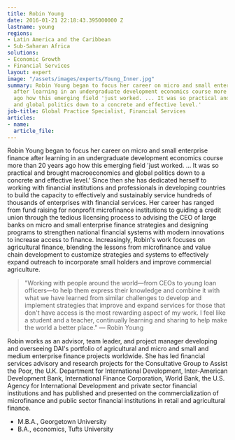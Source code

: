 ```yaml
---
title: Robin Young
date: 2016-01-21 22:18:43.395000000 Z
lastname: young
regions:
- Latin America and the Caribbean
- Sub-Saharan Africa
solutions:
- Economic Growth
- Financial Services
layout: expert
image: "/assets/images/experts/Young_Inner.jpg"
summary: Robin Young began to focus her career on micro and small enterprise finance
  after learning in an undergraduate development economics course more than 20 years
  ago how this emerging field 'just worked. ... It was so practical and brought macroeconomics
  and global politics down to a concrete and effective level.'
job-title: Global Practice Specialist, Financial Services
articles:
- name: 
  article_file: 
---
```


Robin Young began to focus her career on micro and small enterprise finance after learning in an undergraduate development economics course more than 20 years ago how this emerging field 'just worked. ... It was so practical and brought macroeconomics and global politics down to a concrete and effective level.' Since then she has dedicated herself to working with financial institutions and professionals in developing countries to build the capacity to effectively and sustainably service hundreds of thousands of enterprises with financial services. Her career has ranged from fund raising for nonprofit microfinance institutions to guiding a credit union through the tedious licensing process to advising the CEO of large banks on micro and small enterprise finance strategies and designing programs to strengthen national financial systems with modern innovations to increase access to finance. Increasingly, Robin's work focuses on agricultural finance, blending the lessons from microfinance and value chain development to customize strategies and systems to effectively expand outreach to incorporate small holders and improve commercial agriculture.

> "Working with people around the world—from CEOs to young loan officers—to help them express their knowledge and combine it with what we have learned from similar challenges to develop and implement strategies that improve and expand services for those that don't have access is the most rewarding aspect of my work. I feel like a student and a teacher, continually learning and sharing to help make the world a better place." — Robin Young

Robin works as an advisor, team leader, and project manager developing and overseeing DAI's portfolio of agricultural and micro and small and medium enterprise finance projects worldwide. She has led financial services advisory and research projects for the Consultative Group to Assist the Poor, the U.K. Department for International Development, Inter-American Development Bank, International Finance Corporation, World Bank, the U.S. Agency for International Development and private sector financial institutions and has published and presented on  the commercialization of microfinance and public sector financial institutions in retail and agricultural finance.

* M.B.A., Georgetown University
* B.A., economics, Tufts University

